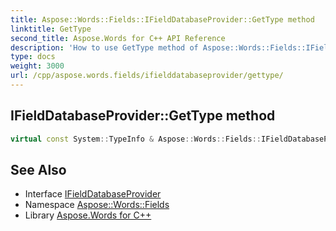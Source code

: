```yaml
---
title: Aspose::Words::Fields::IFieldDatabaseProvider::GetType method
linktitle: GetType
second_title: Aspose.Words for C++ API Reference
description: 'How to use GetType method of Aspose::Words::Fields::IFieldDatabaseProvider class in C++.'
type: docs
weight: 3000
url: /cpp/aspose.words.fields/ifielddatabaseprovider/gettype/
---
```

## IFieldDatabaseProvider::GetType method




```cpp
virtual const System::TypeInfo & Aspose::Words::Fields::IFieldDatabaseProvider::GetType() const override
```

## See Also

* Interface [IFieldDatabaseProvider](../)
* Namespace [Aspose::Words::Fields](../../)
* Library [Aspose.Words for C++](../../../)
